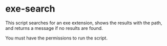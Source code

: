 # exe-search

 This script searches for an exe extension, shows the results with the path, and returns a message if no results are found. 

 You must have the permissions to run the script.

